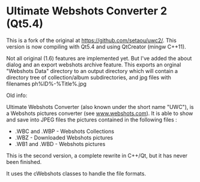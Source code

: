 Ultimate Webshots Converter 2 (Qt5.4)
=====================================
This is a fork of the original at https://github.com/setaou/uwc2/.
This version is now compiling with Qt5.4 and using QtCreator (mingw C++11).

Not all original (1.6) features are implemented yet. But I've added the about dialog
and an export webshots archive feature. This exports an orginal "Webshots Data" directory to an output directory which will contain a directory tree of collection/album subdirectories, and jpg files with filenames ph%ID%-%Title%.jpg

Old info:

Ultimate Webshots Converter (also known under the short name "UWC"), is a Webshots pictures converter (see www.webshots.com).
It is able to show and save into JPEG files the pictures contained in the following files : 

 * .WBC and .WBP - Webshots Collections
 * .WBZ - Downloaded Webshots pictures
 * .WB1 and .WBD - Webshots pictures

This is the second version, a complete rewrite in C++/Qt, but it has never been finished.

It uses the cWebshots classes to handle the file formats.

